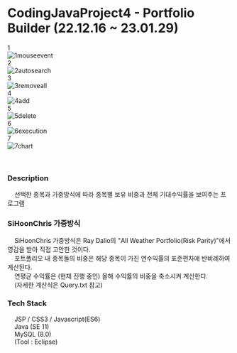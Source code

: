 # CodingJavaProject4 - Portfolio Builder (22.12.16 ~ 23.01.29)  
1  
![1mouseevent](https://user-images.githubusercontent.com/109140000/217211736-b1931e93-0ce1-4289-aa9d-f34443fcbdc3.gif)  
2  
![2autosearch](https://user-images.githubusercontent.com/109140000/217211743-094c3217-114e-4d74-b356-93ff0133078e.gif)  
3  
![3removeall](https://user-images.githubusercontent.com/109140000/217211744-cc2505be-1df6-485a-afc1-0078b0aba696.gif)  
4  
![4add](https://user-images.githubusercontent.com/109140000/217211750-2283da69-8e9e-45de-a700-d15720555361.gif)  
5  
![5delete](https://user-images.githubusercontent.com/109140000/217211755-9200fd2d-1bbf-4839-86e1-ee588ef1fb4d.gif)  
6  
![6execution](https://user-images.githubusercontent.com/109140000/217211758-3e4c8342-001e-4373-bd84-80fb857fefc7.gif)  
7  
![7chart](https://user-images.githubusercontent.com/109140000/217211763-d8b02893-c106-498d-84df-30bc3528d6ee.gif)  

<br>

### Description  
&nbsp;&nbsp;&nbsp;&nbsp;선택한 종목과 가중방식에 따라 종목별 보유 비중과 전체 기대수익률을 보여주는 프로그램  

### SiHoonChris 가중방식  
&nbsp;&nbsp;&nbsp;&nbsp;SiHoonChris 가중방식은 Ray Dalio의 "All Weather Portfolio(Risk Parity)"에서 영감을 받아 직접 고안한 것이다.  
&nbsp;&nbsp;&nbsp;&nbsp;포트폴리오 내 종목들의 비중은 해당 종목이 가진 연수익률의 표준편차에 반비례하여 계산된다.  
&nbsp;&nbsp;&nbsp;&nbsp;연평균 수익률은 (현재 진행 중인) 올해 수익률의 비중을 축소시켜 계산한다.  
&nbsp;&nbsp;&nbsp;&nbsp;(자세한 계산식은 Query.txt 참고)  

### Tech Stack  
&nbsp;&nbsp;&nbsp;&nbsp;JSP / CSS3 / Javascript(ES6)  
&nbsp;&nbsp;&nbsp;&nbsp;Java (SE 11)  
&nbsp;&nbsp;&nbsp;&nbsp;MySQL (8.0)  
&nbsp;&nbsp;&nbsp;&nbsp;(Tool : Eclipse)  

